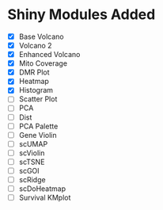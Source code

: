 

# Shiny Modules Added

- [X] Base Volcano
- [X] Volcano 2
- [X] Enhanced Volcano
- [X] Mito Coverage
- [X] DMR Plot
- [X] Heatmap
- [X] Histogram
- [ ] Scatter Plot
- [ ] PCA
- [ ] Dist
- [ ] PCA Palette
- [ ] Gene Violin
- [ ] scUMAP
- [ ] scViolin
- [ ] scTSNE
- [ ] scGOI
- [ ] scRidge
- [ ] scDoHeatmap
- [ ] Survival KMplot
